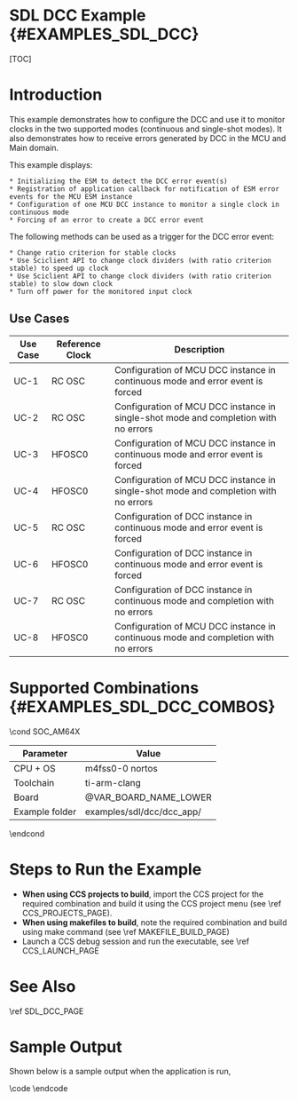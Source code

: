 # SDL DCC Example {#EXAMPLES_SDL_DCC}

[TOC]

# Introduction

This example demonstrates how to configure the DCC and use it to monitor clocks in the two supported modes (continuous and single-shot modes). It also demonstrates how to receive errors generated by DCC in the MCU and Main domain.

This example displays:

    * Initializing the ESM to detect the DCC error event(s)
    * Registration of application callback for notification of ESM error events for the MCU ESM instance
    * Configuration of one MCU DCC instance to monitor a single clock in continuous mode
    * Forcing of an error to create a DCC error event

The following methods can be used as a trigger for the DCC error event:

    * Change ratio criterion for stable clocks
    * Use Sciclient API to change clock dividers (with ratio criterion stable) to speed up clock
    * Use Sciclient API to change clock dividers (with ratio criterion stable) to slow down clock
    * Turn off power for the monitored input clock

Use Cases
---------

 Use Case | Reference Clock | Description
 ---------|-----------------|------------
 UC-1     | RC OSC          | Configuration of MCU DCC instance in continuous mode and error event is forced
 UC-2     | RC OSC          | Configuration of MCU DCC instance in single-shot mode and completion with no errors
 UC-3     | HFOSC0          | Configuration of MCU DCC instance in continuous mode and error event is forced
 UC-4     | HFOSC0          | Configuration of MCU DCC instance in single-shot mode and completion with no errors
 UC-5     | RC OSC          | Configuration of DCC instance in continuous mode and error event is forced
 UC-6     | HFOSC0          | Configuration of DCC instance in continuous mode and error event is forced
 UC-7     | RC OSC          | Configuration of DCC instance in continuous mode and completion with no errors
 UC-8     | HFOSC0          | Configuration of MCU DCC instance in continuous mode and completion with no errors

# Supported Combinations {#EXAMPLES_SDL_DCC_COMBOS}

\cond SOC_AM64X

 Parameter      | Value
 ---------------|-----------
 CPU + OS       | m4fss0-0 nortos
 Toolchain      | ti-arm-clang
 Board          | @VAR_BOARD_NAME_LOWER
 Example folder | examples/sdl/dcc/dcc_app/

\endcond

# Steps to Run the Example

- **When using CCS projects to build**, import the CCS project for the required combination
  and build it using the CCS project menu (see \ref CCS_PROJECTS_PAGE).
- **When using makefiles to build**, note the required combination and build using
  make command (see \ref MAKEFILE_BUILD_PAGE)
- Launch a CCS debug session and run the executable, see \ref CCS_LAUNCH_PAGE

# See Also

\ref SDL_DCC_PAGE

# Sample Output

Shown below is a sample output when the application is run,

\code
\endcode

